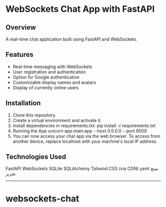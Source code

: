 # WebSockets Chat App with FastAPI

## Overview
A real-time chat application built using FastAPI and WebSockets.

## Features
- Real-time messaging with WebSockets
- User registration and authentication
- Option for Google authentication
- Customizable display names and avatars
- Display of currently online users

## Installation
1. Clone this repository.
2. Create a virtual environment and activate it.
3. Install dependencies in requirements.txt:
    pip install -r requirements.txt
4. Running the App
    uvicorn app.main:app --host 0.0.0.0 --port 8000
5. You can now access your chat app via the web browser. To access from another device, replace localhost with your machine's local IP address.

## Technologies Used
FastAPI
WebSockets
SQLite
SQLAlchemy
Tailwind CSS (via CDN)
yaml
نسخ
تحرير

---

# websockets-chat
